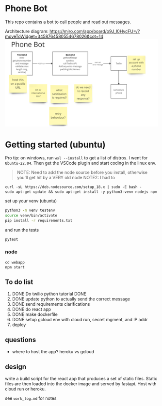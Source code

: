 # Phone Bot

This repo contains a bot to call people and read out messages.

Architecture diagram: https://miro.com/app/board/o9J_l0HycFU=/?moveToWidget=3458764580554678026&cot=14
![diagram](design.png)
# Getting started (ubuntu)
Pro tip: on windows, run `wsl --install` to get a list of distros. I went for `Ubuntu-22.04`. Then get the VSCode plugin and start coding in the linux env.


> NOTE: Need to add the node source before you install, otherwise you'll get hit by a VERY old node
> NOTE2: I had to 
```
curl -sL https://deb.nodesource.com/setup_18.x | sudo -E bash -
sudo apt-get update && sudo apt-get install -y python3-venv nodejs npm 
```

set up your venv (ubuntu)
```bash
python3 -m venv testenv
source venv/bin/activate
pip install -r requirements.txt
```

and run the tests
```bash
pytest
```
### node
```
cd webapp
npm start
```


## To do list
1. DONE Do twilio python tutorial DONE
2. DONE update python to actually send the correct message
3. DONE send requirements clarifications
4. DONE do react app
5. DONE make dockerfile
6. DONE setup gcloud env with cloud run, secret mgment, and IP addr
7. deploy

## questions
- where to host the app? heroku vs gcloud

## design
write a build script for the react app that produces a set of static files. Static files are then loaded into the 
docker image and served by fastapi. Host with cloud run or heroku. 

see `work_log.md` for notes